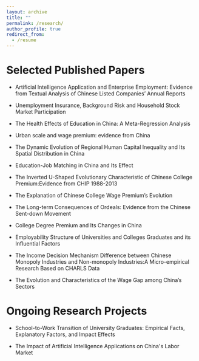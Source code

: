 ```yaml
---
layout: archive
title: ""
permalink: /research/
author_profile: true
redirect_from:
  - /resume
---
```


# Selected Published Papers

- Artificial Intelligence Application and Enterprise Employment: Evidence from Textual Analysis of Chinese Listed Companies’ Annual Reports

- Unemployment Insurance, Background Risk and Household Stock Market Participation

- The Health Effects of Education in China: A Meta-Regression Analysis

- Urban scale and wage premium: evidence from China

- The Dynamic Evolution of Regional Human Capital Inequality and Its Spatial Distribution in China

- Education-Job Matching in China and Its Effect

- The Inverted U-Shaped Evolutionary Characteristic of Chinese College Premium:Evidence from CHIP 1988-2013

- The Explanation of Chinese College Wage Premium’s Evolution

- The Long-term Consequences of Ordeals: Evidence from the Chinese Sent-down Movement

- College Degree Premium and Its Changes in China

- Employability Structure of Universities and Colleges Graduates and its Influential Factors

- The Income Decision Mechanism Difference between Chinese Monopoly Industries and Non-monopoly Industries:A Micro-empirical Research Based on CHARLS Data

- The Evolution and Characteristics of the Wage Gap among China’s Sectors

# Ongoing Research Projects

- School-to-Work Transition of University Graduates: Empirical Facts, Explanatory Factors, and Impact Effects

- The Impact of Artificial Intelligence Applications on China's Labor Market

